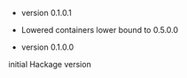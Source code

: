* version 0.1.0.1
* Lowered containers lower bound to 0.5.0.0

* version 0.1.0.0

initial Hackage version
